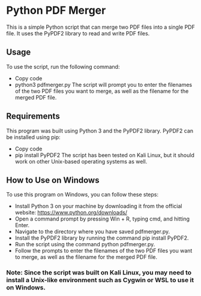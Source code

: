 # Python PDF Merger
This is a simple Python script that can merge two PDF files into a single PDF file. It uses the PyPDF2 library to read and write PDF files.

## Usage
To use the script, run the following command:

- Copy code
- python3 pdfmerger.py
The script will prompt you to enter the filenames of the two PDF files you want to merge, as well as the filename for the merged PDF file.

## Requirements
This program was built using Python 3 and the PyPDF2 library. PyPDF2 can be installed using pip:

- Copy code
- pip install PyPDF2
The script has been tested on Kali Linux, but it should work on other Unix-based operating systems as well.

## How to Use on Windows
To use this program on Windows, you can follow these steps:

- Install Python 3 on your machine by downloading it from the official website: https://www.python.org/downloads/
- Open a command prompt by pressing Win + R, typing cmd, and hitting Enter.
- Navigate to the directory where you have saved pdfmerger.py.
- Install the PyPDF2 library by running the command pip install PyPDF2.
- Run the script using the command python pdfmerger.py.
- Follow the prompts to enter the filenames of the two PDF files you want to merge, as well as the filename for the merged PDF file.

### Note: Since the script was built on Kali Linux, you may need to install a Unix-like environment such as Cygwin or WSL to use it on Windows.
